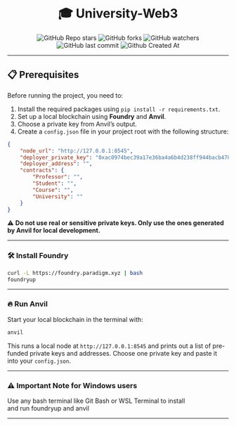 <h1 align="center">🎓 University-Web3</h1>

<div align="center">

![GitHub Repo stars](https://img.shields.io/github/stars/FCI-Suez-2021-2025/University-Web3)
![GitHub forks](https://img.shields.io/github/forks/FCI-Suez-2021-2025/University-Web3)
![GitHub watchers](https://img.shields.io/github/watchers/FCI-Suez-2021-2025/University-Web3)
![GitHub last commit](https://img.shields.io/github/last-commit/FCI-Suez-2021-2025/University-Web3)
![Github Created At](https://img.shields.io/github/created-at/FCI-Suez-2021-2025/University-Web3?color=1a73e8)
</div>

---

## 📋 Prerequisites

Before running the project, you need to:

1. Install the required packages using `pip install -r requirements.txt`.
2. Set up a local blockchain using **Foundry** and **Anvil**.
3. Choose a private key from Anvil’s output.
4. Create a `config.json` file in your project root with the following structure:

```json
{
    "node_url": "http://127.0.0.1:8545",
    "deployer_private_key": "0xac0974bec39a17e36ba4a6b4d238ff944bacb478cbed5efcae784d7bf4f2ff80",
    "deployer_address": "",
    "contracts": {
        "Professor": "",
        "Student": "",
        "Course": "",
        "University": ""
    }
}
```

⚠️ **Do not use real or sensitive private keys. Only use the ones generated by Anvil for local development.**

---

### 🛠 Install Foundry

```bash
curl -L https://foundry.paradigm.xyz | bash
foundryup
```

---

### 🔥 Run Anvil

Start your local blockchain in the terminal with:

```bash
anvil
```

This runs a local node at `http://127.0.0.1:8545` and prints out a list of pre-funded private keys and addresses. Choose one private key and paste it into your `config.json`.

---

### ⚠️ Important Note for Windows users

Use any bash terminal like Git Bash or WSL Terminal to install and run foundryup and anvil

---
